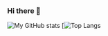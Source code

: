 ### Hi there 👋
![My GitHub stats](https://github-readme-stats.vercel.app/api?username=nukedaether&count_private=true&show_icons=true&theme=calm)
[![Top Langs](https://github-readme-stats.vercel.app/api/top-langs/?username=nukedaether)



<!--
**nukedaether/nukedaether** is a ✨ _special_ ✨ repository because its `README.md` (this file) appears on your GitHub profile.

Here are some ideas to get you started:

- 🔭 I’m currently working on ...
- 🌱 I’m currently learning ...
- 👯 I’m looking to collaborate on ...
- 🤔 I’m looking for help with ...
- 💬 Ask me about ...
- 📫 How to reach me: ...
- 😄 Pronouns: ...
- ⚡ Fun fact: ...
-->
